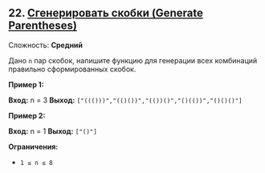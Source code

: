 ## 22. [Сгенерировать скобки (Generate Parentheses)](https://leetcode.com/problems/generate-parentheses/description/)

Сложность: **Средний** 

Дано `n` пар скобок, напишите функцию для генерации всех комбинаций правильно сформированных скобок.

**Пример 1:**

**Вход:** n = 3
**Выход:** `["((()))","(()())","(())()","()(())","()()()"]`

**Пример 2:**

**Вход:** n = 1
**Выход:** `["()"]`

**Ограничения:**

*   `1 ≤ n ≤ 8`